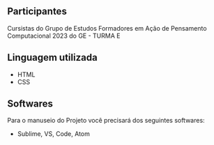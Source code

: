 ## Participantes
Cursistas do Grupo de Estudos Formadores em Ação de Pensamento Computacional 2023 do GE - TURMA E

## Linguagem utilizada

- HTML
- CSS

## Softwares 
Para o manuseio do Projeto você precisará dos seguintes softwares:
- Sublime, VS, Code, Atom
